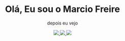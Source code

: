 <div align="center">
   <h1>  Olá, Eu sou o Marcio Freire </h1>
</div>
<div align="center">
 
   <p>depois eu vejo</p>
</div>

<div align="center"> 
   <a href = "mailto:marciofreire99@outlook.com" target="_blank">
    <img src="https://img.shields.io/badge/-Gmail-%23333?style=for-the-badge&logo=gmail&logoColor=blue">
  </a>
  <a href="https://www.linkedin.com/in/jo%C3%A3o-pedro-mattos-rodrigues-camargo-23b52a25b/" target="_blank">
    <img src="https://img.shields.io/badge/-LinkedIn-%230077B5?style=for-the-badge&logo=linkedin&logoColor=blue">
  </a> 
   <a href = "https://jotapemattos-portfolio.vercel.app" target="_blank">
    <img src="https://img.shields.io/badge/-Website-ffffff?style=for-the-badge&logo=circle&logoColor=blue">
</a>
</div>
